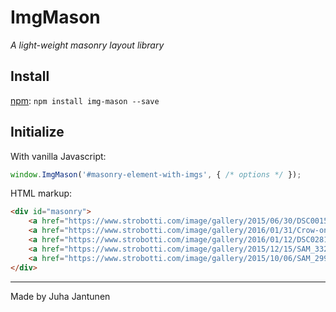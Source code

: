 # ImgMason

_A light-weight masonry layout library_

## Install

[npm](https://www.npmjs.com/package/img-mason): `npm install img-mason --save`

## Initialize

With vanilla Javascript:

``` js
window.ImgMason('#masonry-element-with-imgs', { /* options */ });
```

HTML markup:

``` html
<div id="masonry">
    <a href="https://www.strobotti.com/image/gallery/2015/06/30/DSC00153_01.jpg" target="_blank"><img src="https://www.strobotti.com/gallery/2015/06/30/DSC00153_01_medium.jpg" width="2048" height="1369" /></a>
    <a href="https://www.strobotti.com/image/gallery/2016/01/31/Crow-on-palmtree-2048x1280.jpg" target="_blank"><img src="https://www.strobotti.com/gallery/2016/01/31/Crow-on-palmtree-2048x1280_medium.jpg" width="2048" height="1280" /></a>
    <a href="https://www.strobotti.com/image/gallery/2016/01/12/DSC02812.jpg" target="_blank"><img src="https://www.strobotti.com/gallery/2016/01/12/DSC02812_medium.jpg" width="1370" height="2048" /></a>
    <a href="https://www.strobotti.com/image/gallery/2015/12/15/SAM_3323.jpg" target="_blank"><img src="https://www.strobotti.com/gallery/2015/12/15/SAM_3323_medium.jpg" width="1249" height="2048" /></a>
    <a href="https://www.strobotti.com/image/gallery/2015/10/06/SAM_2990.jpg" target="_blank"><img src="https://www.strobotti.com/gallery/2015/10/06/SAM_2990_medium.jpg" width="1713" height="2048" /></a>
</div>
```

* * *

Made by Juha Jantunen